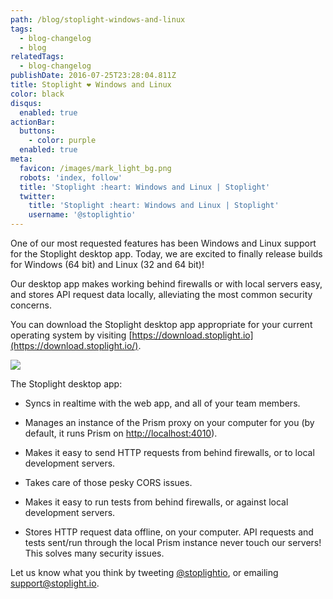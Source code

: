 ```yaml
---
path: /blog/stoplight-windows-and-linux
tags:
  - blog-changelog
  - blog
relatedTags:
  - blog-changelog
publishDate: 2016-07-25T23:28:04.811Z
title: Stoplight ❤ Windows and Linux
color: black
disqus:
  enabled: true
actionBar:
  buttons:
    - color: purple
  enabled: true
meta:
  favicon: /images/mark_light_bg.png
  robots: 'index, follow'
  title: 'Stoplight :heart: Windows and Linux | Stoplight'
  twitter:
    title: 'Stoplight :heart: Windows and Linux | Stoplight'
    username: '@stoplightio'
---
```

One of our most requested features has been Windows and Linux support for the Stoplight desktop app. Today, we are excited to finally release builds for Windows (64 bit) and Linux (32 and 64 bit)!

Our desktop app makes working behind firewalls or with local servers easy, and stores API request data locally, alleviating the most common security concerns.

You can download the Stoplight desktop app appropriate for your current operating system by visiting [https://download.stoplight.io](https://download.stoplight.io/).

![](https://cdn-images-1.medium.com/max/4000/0*fJcxNL4FMJ7DKqzZ.png)

The Stoplight desktop app:

* Syncs in realtime with the web app, and all of your team members.

* Manages an instance of the Prism proxy on your computer for you (by default, it runs Prism on [http://localhost:4010](http://localhost:4010/)).

* Makes it easy to send HTTP requests from behind firewalls, or to local development servers.

* Takes care of those pesky CORS issues.

* Makes it easy to run tests from behind firewalls, or against local development servers.

* Stores HTTP request data offline, on your computer. API requests and tests sent/run through the local Prism instance never touch our servers! This solves many security issues.

Let us know what you think by tweeting [@stoplightio](https://twitter.com/stoplightio), or emailing support@stoplight.io.
